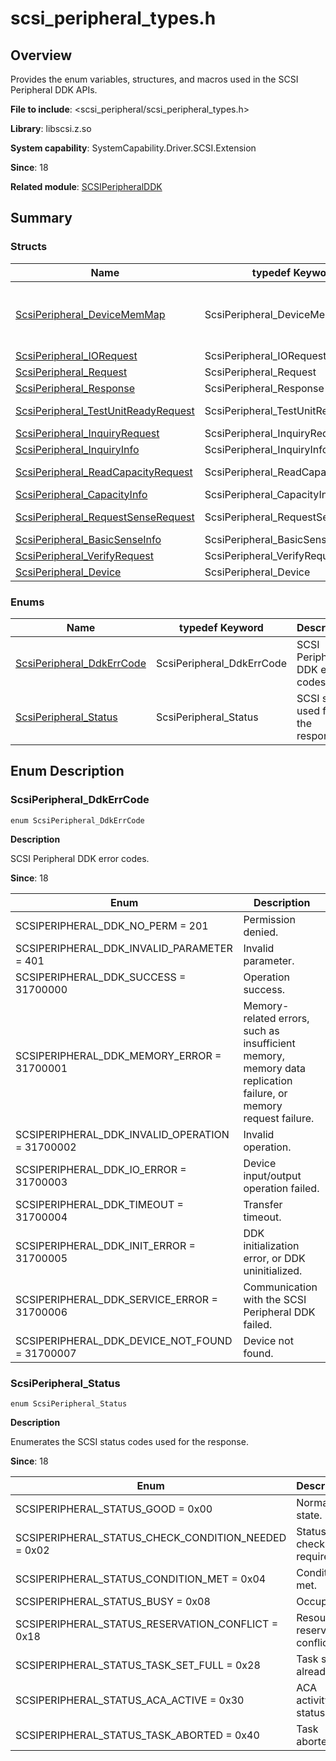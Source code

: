 # scsi_peripheral_types.h

## Overview

Provides the enum variables, structures, and macros used in the SCSI Peripheral DDK APIs.

**File to include**: &lt;scsi_peripheral/scsi_peripheral_types.h&gt;

**Library**: libscsi.z.so

**System capability**: SystemCapability.Driver.SCSI.Extension

**Since**: 18

**Related module**: [SCSIPeripheralDDK](capi-scsiperipheralddk.md)

## Summary

### Structs

| Name                                                                                  | typedef Keyword| Description|
|--------------------------------------------------------------------------------------| -- | -- |
| [ScsiPeripheral_DeviceMemMap](capi-scsiperipheralddk-scsiperipheral-devicememmap.md) | ScsiPeripheral_DeviceMemMap | Represents the device memory mapping created by calling **OH_ScsiPeripheral_CreateDeviceMemMap**. The buffer that uses the device memory mapping can provide better performance.|
| [ScsiPeripheral_IORequest](capi-scsiperipheralddk-scsiperipheral-iorequest.md)       | ScsiPeripheral_IORequest | Read/write operation request.|
| [ScsiPeripheral_Request](capi-scsiperipheralddk-scsiperipheral-request.md)           | ScsiPeripheral_Request | Request structure.|
| [ScsiPeripheral_Response](capi-scsiperipheralddk-scsiperipheral-response.md)         | ScsiPeripheral_Response | Response structure.|
| [ScsiPeripheral_TestUnitReadyRequest](capi-scsiperipheralddk-scsiperipheral-testunitreadyrequest.md) | ScsiPeripheral_TestUnitReadyRequest | Request structure of the **test unit ready** command.|
| [ScsiPeripheral_InquiryRequest](capi-scsiperipheralddk-scsiperipheral-inquiryrequest.md)            | ScsiPeripheral_InquiryRequest | Request structure of the **inquiry** command.|
| [ScsiPeripheral_InquiryInfo](capi-scsiperipheralddk-scsiperipheral-inquiryinfo.md)                  | ScsiPeripheral_InquiryInfo | SCSI inquiry data.|
| [ScsiPeripheral_ReadCapacityRequest](capi-scsiperipheralddk-scsiperipheral-readcapacityrequest.md)  | ScsiPeripheral_ReadCapacityRequest | Request structure of the **read capacity** command.|
| [ScsiPeripheral_CapacityInfo](capi-scsiperipheralddk-scsiperipheral-capacityinfo.md)                | ScsiPeripheral_CapacityInfo | SCSI read capacity.|
| [ScsiPeripheral_RequestSenseRequest](capi-scsiperipheralddk-scsiperipheral-requestsenserequest.md)  | ScsiPeripheral_RequestSenseRequest | Request structure of the **request sense** command.|
| [ScsiPeripheral_BasicSenseInfo](capi-scsiperipheralddk-scsiperipheral-basicsenseinfo.md)            | ScsiPeripheral_BasicSenseInfo | Basic information about the sense data.|
| [ScsiPeripheral_VerifyRequest](capi-scsiperipheralddk-scsiperipheral-verifyrequest.md)              | ScsiPeripheral_VerifyRequest | Request structure of the **verify** command.|
| [ScsiPeripheral_Device](capi-scsiperipheralddk-scsiperipheral-device.md)                            | ScsiPeripheral_Device | Opaque SCSI device structure.|

### Enums

| Name| typedef Keyword| Description|
| -- | -- | -- |
| [ScsiPeripheral_DdkErrCode](#scsiperipheral_ddkerrcode) | ScsiPeripheral_DdkErrCode | SCSI Peripheral DDK error codes.|
| [ScsiPeripheral_Status](#scsiperipheral_status) | ScsiPeripheral_Status | SCSI status used for the response.|

## Enum Description

### ScsiPeripheral_DdkErrCode

```
enum ScsiPeripheral_DdkErrCode
```

**Description**

SCSI Peripheral DDK error codes.

**Since**: 18

| Enum| Description|
| -- | -- |
| SCSIPERIPHERAL_DDK_NO_PERM = 201 | Permission denied.|
| SCSIPERIPHERAL_DDK_INVALID_PARAMETER = 401 | Invalid parameter.|
| SCSIPERIPHERAL_DDK_SUCCESS = 31700000 | Operation success.|
| SCSIPERIPHERAL_DDK_MEMORY_ERROR = 31700001 | Memory-related errors, such as insufficient memory, memory data replication failure, or memory request failure.|
| SCSIPERIPHERAL_DDK_INVALID_OPERATION = 31700002 | Invalid operation.|
| SCSIPERIPHERAL_DDK_IO_ERROR = 31700003 | Device input/output operation failed.|
| SCSIPERIPHERAL_DDK_TIMEOUT = 31700004 | Transfer timeout.|
| SCSIPERIPHERAL_DDK_INIT_ERROR = 31700005 | DDK initialization error, or DDK uninitialized.|
| SCSIPERIPHERAL_DDK_SERVICE_ERROR = 31700006 | Communication with the SCSI Peripheral DDK failed.|
| SCSIPERIPHERAL_DDK_DEVICE_NOT_FOUND = 31700007 | Device not found.|

### ScsiPeripheral_Status

```
enum ScsiPeripheral_Status
```

**Description**

Enumerates the SCSI status codes used for the response.

**Since**: 18

| Enum| Description|
| -- | -- |
| SCSIPERIPHERAL_STATUS_GOOD = 0x00 | Normal state.|
| SCSIPERIPHERAL_STATUS_CHECK_CONDITION_NEEDED = 0x02 | Status check required.|
| SCSIPERIPHERAL_STATUS_CONDITION_MET = 0x04 | Conditions met.|
| SCSIPERIPHERAL_STATUS_BUSY = 0x08 | Occupying.|
| SCSIPERIPHERAL_STATUS_RESERVATION_CONFLICT = 0x18 | Resource reservation conflict.|
| SCSIPERIPHERAL_STATUS_TASK_SET_FULL = 0x28 | Task set already full.|
| SCSIPERIPHERAL_STATUS_ACA_ACTIVE = 0x30 | ACA activity status.|
| SCSIPERIPHERAL_STATUS_TASK_ABORTED = 0x40 | Task aborted.|
